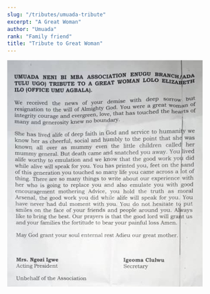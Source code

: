 ```yaml
---
slug: "/tributes/umuada-tribute"
excerpt: "A Great Woman"
author: "Umuada"
rank: "Family friend"
title: "Tribute to Great Woman"
---
```

![mary](../images/scan2.jpeg)